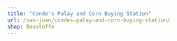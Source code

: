 ```yaml
---
title: "Conde's Palay and Corn Buying Station"
url: /san-juan/condes-palay-and-corn-buying-station/
shop: Baustoffe
---
```

